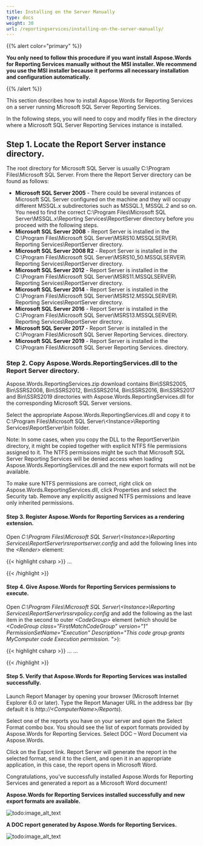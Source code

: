 ```yaml
---
title: Installing on the Server Manually
type: docs
weight: 30
url: /reportingservices/installing-on-the-server-manually/
---
```


{{% alert color="primary" %}} 

**You only need to follow this procedure if you want install Aspose.Words for Reporting Services manually without the MSI installer. We recommend you use the MSI installer because it performs all necessary installation and configuration automatically.**

{{% /alert %}} 

This section describes how to install Aspose.Words for Reporting Services on a server running Microsoft SQL Server Reporting Services. 

In the following steps, you will need to copy and modify files in the directory where a Microsoft SQL Server Reporting Services instance is installed.

## Step 1. Locate the Report Server instance directory.

The root directory for Microsoft SQL Server is usually C:\Program Files\Microsoft SQL Server. From there the Report Server directory can be found as follows:

- **Microsoft SQL Server 2005** - There could be several instances of Microsoft SQL Server configured on the machine and they will occupy different MSSQL.x subdirectories such as MSSQL.1, MSSQL.2 and so on. You need to find the correct C:\Program Files\Microsoft SQL Server\MSSQL.x\Reporting Services\ReportServer directory before you proceed with the following steps.
- **Microsoft SQL Server 2008** - Report Server is installed in the C:\Program Files\Microsoft SQL Server\MSRS10.MSSQLSERVER\ Reporting Services\ReportServer directory.
- **Microsoft SQL Server 2008 R2** - Report Server is installed in the C:\Program Files\Microsoft SQL Server\MSRS10_50.MSSQLSERVER\ Reporting Services\ReportServer directory.
- **Microsoft SQL Server 2012** - Report Server is installed in the C:\Program Files\Microsoft SQL Server\MSRS11.MSSQLSERVER\ Reporting Services\ReportServer directory.
- **Microsoft SQL Server 2014** - Report Server is installed in the C:\Program Files\Microsoft SQL Server\MSRS12.MSSQLSERVER\ Reporting Services\ReportServer directory.
- **Microsoft SQL Server 2016** - Report Server is installed in the C:\Program Files\Microsoft SQL Server\MSRS13.MSSQLSERVER\ Reporting Services\ReportServer directory.
- **Microsoft SQL Server 2017** - Report Server is installed in the C:\Program Files\Microsoft SQL Server Reporting Services. directory.
- **Microsoft SQL Server 2019** - Report Server is installed in the C:\Program Files\Microsoft SQL Server Reporting Services. directory.

### Step 2. Copy Aspose.Words.ReportingServices.dll to the Report Server directory.

Aspose.Words.ReportingServices.zip download contains Bin\SSRS2005, Bin\SSRS2008, Bin\SSRS2012, Bin\SSRS2014, Bin\SSRS2016, Bin\SSRS2017 and Bin\SSRS2019 directories with Aspose.Words.ReportingServices.dll for the corresponding Microsoft SQL Server versions.

Select the appropriate Aspose.Words.ReportingServices.dll and copy it to C:\Program Files\Microsoft SQL Server&#92;&lt;Instance&gt;\Reporting Services\ReportServer\bin folder.

Note: In some cases, when you copy the DLL to the ReportServer\bin directory, it might be copied together with explicit NTFS file permissions assigned to it. The NTFS permissions might be such that Microsoft SQL Server Reporting Services will be denied access when loading Aspose.Words.ReportingServices.dll and the new export formats will not be available.

To make sure NTFS permissions are correct, right click on Aspose.Words.ReportingServices.dll, click Properties and select the Security tab. Remove any explicitly assigned NTFS permissions and leave only inherited permissions.

#### Step 3. Register Aspose.Words for Reporting Services as a rendering extension.

Open *C:\Program Files\Microsoft SQL Server&#92;&lt;Instance&gt;\Reporting Services\ReportServer\rsreportserver.config* and add the following lines into the *&lt;Render&gt;* element: 

{{< highlight csharp >}}
<Render>
...
<!--Start here.-->
<Extension Name="AWDOC" Type="Aspose.Words.ReportingServices.DocRenderer,Aspose.Words.ReportingServices"/>
<Extension Name="AWRTF" Type="Aspose.Words.ReportingServices.RtfRenderer,Aspose.Words.ReportingServices"/>
<Extension Name="AWWML" Type="Aspose.Words.ReportingServices.WordMLRenderer,Aspose.Words.ReportingServices"/>
<Extension Name="AWDOCX" Type="Aspose.Words.ReportingServices.DocxRenderer,Aspose.Words.ReportingServices"/>
<Extension Name="AWHTML" Type="Aspose.Words.ReportingServices.HtmlRenderer,Aspose.Words.ReportingServices"/>
<Extension Name="AWMHTML" Type="Aspose.Words.ReportingServices.MhtmlRenderer,Aspose.Words.ReportingServices"/>
<Extension Name="AWTXT" Type="Aspose.Words.ReportingServices.TxtRenderer,Aspose.Words.ReportingServices"/>
<Extension Name="AWXPS" Type="Aspose.Words.ReportingServices.XpsRenderer,Aspose.Words.ReportingServices"/>
<Extension Name="AWEPUB" Type="Aspose.Words.ReportingServices.EpubRenderer,Aspose.Words.ReportingServices"/>
<!--End here.-->
</Render>
{{< /highlight >}}

#### Step 4. Give Aspose.Words for Reporting Services permissions to execute.

Open *C:\Program Files\Microsoft SQL Server&#92;&lt;Instance&gt;\Reporting Services\ReportServer\rssrvpolicy.config* and add the following as the last item in the second to outer *&lt;CodeGroup&gt;* element (which should be *&lt;CodeGroup class="FirstMatchCodeGroup" version="1" PermissionSetName="Execution" Description="This code group grants MyComputer code Execution permission. "&gt;*):

{{< highlight csharp >}}
<CodeGroup>
...
<CodeGroup>
...
<!--Start here.-->
<CodeGroup
class="UnionCodeGroup"
version="1"
PermissionSetName="FullTrust"
Name="Aspose.Words_for_Reporting_Services"
Description="This code group grants full trust to the AW4SSRS assembly.">
<IMembershipCondition
class="StrongNameMembershipCondition"
version="1"
PublicKeyBlob="00240000048000009400000006020000002400005253413100040000010001005542e99cecd28842dad186257b2c7b6ae9b5947e51e0b17b4ac6d8cecd3e01c4d20658c5e4ea1b9a6c8f854b2d796c4fde740dac65e834167758cff283eed1be5c9a812022b015a902e0b97d4e95569eb8c0971834744e633d9cb4c4a6d8eda03c12f486e13a1a0cb1aa101ad94943236384cbbf5c679944b994de9546e493bf" />
</CodeGroup>
<!--End here.-->
</CodeGroup>
</CodeGroup>
{{< /highlight >}}

#### Step 5. Verify that Aspose.Words for Reporting Services was installed successfully.

Launch Report Manager by opening your browser (Microsoft Internet Explorer 6.0 or later). Type the Report Manager URL in the address bar (by default it is *http://&lt;ComputerName&gt;/Reports*).

Select one of the reports you have on your server and open the Select Format combo box. You should see the list of export formats provided by Aspose.Words for Reporting Services. Select DOC – Word Document via Aspose.Words. 

Click on the Export link. Report Server will generate the report in the selected format, send it to the client, and open it in an appropriate application, in this case, the report opens in Microsoft Word. 

Congratulations, you’ve successfully installed Aspose.Words for Reporting Services and generated a report as a Microsoft Word document!

**Aspose.Words for Reporting Services installed successfully and new export formats are available.** 

![todo:image_alt_text](installing-on-the-server-manually_1.png)



**A DOC report generated by Aspose.Words for Reporting Services.** 

![todo:image_alt_text](installing-on-the-server-manually_2.png)
